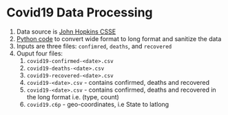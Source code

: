 # Covid19 Data Processing
1. Data source is [John Hopkins CSSE](https://github.com/CSSEGISandData/COVID-19/tree/master/csse_covid_19_data/csse_covid_19_time_series)
1. [Python code](Covid19-Data.ipynb) to convert wide format to long format and sanitize the data
1. Inputs are three files: `confimred`, `deaths`, and `recovered`
1. Ouput four files:
    1. `covid19-confirmed-<date>.csv`
    1. `covid19-deaths-<date>.csv`
    1. `covid19-recovered-<date>.csv`
    1. `covid19-<date>.csv` - contains confirmed, deaths and recovered
    1. `covid19-<date>.csv` - contains confirmed, deaths and recovered in the long format i.e. (type, count)
    1. `covid19.c6p` - geo-coordinates, i.e State to latlong